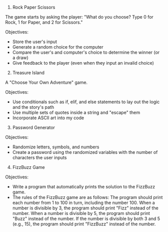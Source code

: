 1. Rock Paper Scissors

The game starts by asking the player:
"What do you choose? Type 0 for Rock, 1 for Paper, and 2 for Scissors."

Objectives:
- Store the user's input
- Generate a random choice for the computer
- Compare the user's and computer's choice to determine the winner (or a draw)
- Give feedback to the player (even when they input an invalid choice)

2. Treasure Island

A "Choose Your Own Adventure" game. 

Objectives:
- Use conditionals such as if, elif, and else statements to lay out the logic and the story's path
- Use multiple sets of quotes inside a string and "escape" them
- Incorporate ASCII art into my code

3. Password Generator

Objectives:
- Randomize letters, symbols, and numbers
- Create a password using the randomized variables with the number of characters the user inputs

4. FizzBuzz Game

Objectives:
- Write a program that automatically prints the solution to the FizzBuzz game.
- The rules of the FizzBuzz game are as follows:
    The program should print each number from 1 to 100 in turn, including the number 100.
    When a number is divisible by 3, the program should print "Fizz" instead of the number.
    When a number is divisible by 5, the program should print "Buzz" instead of the number.
    If the number is divisible by both 3 and 5 (e.g., 15), the program should print "FizzBuzz" instead of the number.
